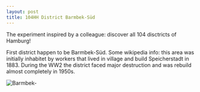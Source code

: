```yaml
---
layout: post
title: 104HH District Barmbek-Süd
---
```


The experiment inspired by a colleague: discover all 104 disctricts of Hamburg!

First district happen to be Barmbek-Süd. Some wikipedia info: this area was initially inhabitet by workers that lived in village and build Speicherstadt in 1883. During the WW2 the district faced major destruction and was rebuild almost completely in 1950s.

![Barmbek-](https://lh3.googleusercontent.com/pw/ACtC-3e6MNWmzDm5S8jvfCHBZyMpC-18wnRRqtjdOKMgnP8-0PpL8nAzgG58jUEp3KYQIwYZk8hGSpc2SAfwnzf9dACioaRlEenmGU7FxjdyteaLPyAYxiMNkwd8bfeiV79WOs5G5JAJroQ9Z2svbgvhPWNOAg=w2044-h1532-no?authuser=0)

<!-- 
![L.Berens](https://lh3.googleusercontent.com/pw/ACtC-3fRC8tBfQTThX1DfxnEGFvz82NophIG7txqJFMZmHZlN0s2MU93UaIBDpkGUMzs7gTbvv-87yGzMv4KHqECjSjRnC4FmMzy9ftUehzkBoYOR4CSUAOLIAdeo2B_LbpC0Kjm8xEHiSFMLPooDwwikXjPFQ=w1150-h1532-no?authuser=0)

![Mall](https://lh3.googleusercontent.com/pw/ACtC-3cRI3uMzRr9jP6LZ4PYmEY5dJLwOWh6WAxKSygnOniypg1hDmCt1P9ltFsGyvgDljZlL2IO9c5z5oEKIo7NB5vwc6NFl1Bqr-3jocVta0RwA6hNn_EJDoW_8qUBqYwSDH4xF_-3zI7GWnSIyWAkLZpASw=w2044-h1532-no?authuser=0) -->